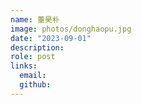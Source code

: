 ```yaml
---
name: 董昊朴
image: photos/donghaopu.jpg
date: "2023-09-01"
description: 
role: post
links:
  email: 
  github: 
---
```


